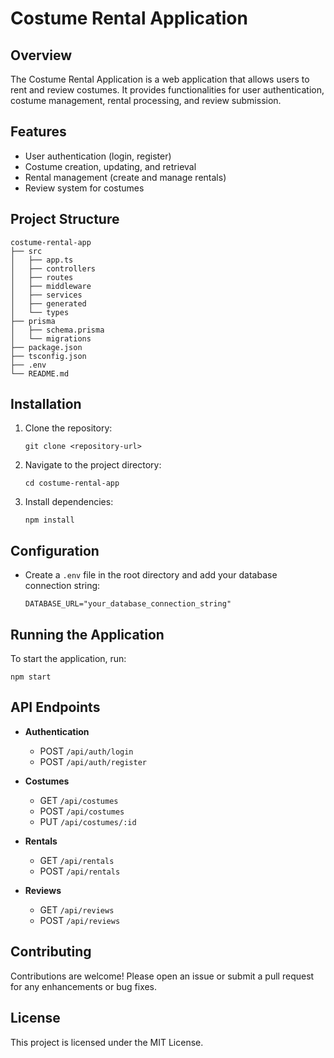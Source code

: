 # Costume Rental Application

## Overview
The Costume Rental Application is a web application that allows users to rent and review costumes. It provides functionalities for user authentication, costume management, rental processing, and review submission.

## Features
- User authentication (login, register)
- Costume creation, updating, and retrieval
- Rental management (create and manage rentals)
- Review system for costumes

## Project Structure
```
costume-rental-app
├── src
│   ├── app.ts
│   ├── controllers
│   ├── routes
│   ├── middleware
│   ├── services
│   ├── generated
│   └── types
├── prisma
│   ├── schema.prisma
│   └── migrations
├── package.json
├── tsconfig.json
├── .env
└── README.md
```

## Installation
1. Clone the repository:
   ```
   git clone <repository-url>
   ```
2. Navigate to the project directory:
   ```
   cd costume-rental-app
   ```
3. Install dependencies:
   ```
   npm install
   ```

## Configuration
- Create a `.env` file in the root directory and add your database connection string:
  ```
  DATABASE_URL="your_database_connection_string"
  ```

## Running the Application
To start the application, run:
```
npm start
```

## API Endpoints
- **Authentication**
  - POST `/api/auth/login`
  - POST `/api/auth/register`
  
- **Costumes**
  - GET `/api/costumes`
  - POST `/api/costumes`
  - PUT `/api/costumes/:id`
  
- **Rentals**
  - GET `/api/rentals`
  - POST `/api/rentals`
  
- **Reviews**
  - GET `/api/reviews`
  - POST `/api/reviews`

## Contributing
Contributions are welcome! Please open an issue or submit a pull request for any enhancements or bug fixes.

## License
This project is licensed under the MIT License.